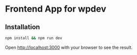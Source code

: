 # Frontend App for wpdev

## Installation

```bash
npm install && npm run dev
```

Open [http://localhost:3000](http://localhost:3000) with your browser to see the result.

